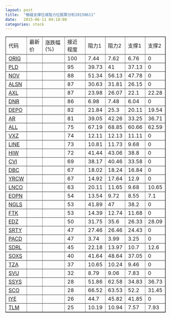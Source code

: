 ```yaml
---
layout: post
title:  "触碰支撑位或阻力位股票分析20150611"
date:   2015-06-11 04:18:08
categories: stock
---
```

<script type="text/javascript">
var stockList = []
stockList.push('gb_orig');
stockList.push('gb_pld');
stockList.push('gb_nov');
stockList.push('gb_alsn');
stockList.push('gb_axl');
stockList.push('gb_dnr');
stockList.push('gb_depo');
stockList.push('gb_ar');
stockList.push('gb_all');
stockList.push('gb_vxz');
stockList.push('gb_line');
stockList.push('gb_hiw');
stockList.push('gb_cvi');
stockList.push('gb_dbc');
stockList.push('gb_yrcw');
stockList.push('gb_lnco');
stockList.push('gb_eopn');
stockList.push('gb_ngls');
stockList.push('gb_ftk');
stockList.push('gb_edz');
stockList.push('gb_srty');
stockList.push('gb_pacd');
stockList.push('gb_sdrl');
stockList.push('gb_soxs');
stockList.push('gb_tza');
stockList.push('gb_svu');
stockList.push('gb_ssys');
stockList.push('gb_sco');
stockList.push('gb_iye');
stockList.push('gb_tlm');
</script>
<table border="1">
 <tr>
 <td>代码</td>
 <td>最新价</td>
 <td>涨跌幅(%)</td>
 <td>接近程度</td>
 <td>阻力1</td>
 <td>阻力2</td>
 <td>支撑1</td>
 <td>支撑2</td>
</tr>
  <tr id="orig" class="green">
  <td><a href="http://stock.finance.sina.com.cn/usstock/quotes/ORIG.html" target="_blank">ORIG</a></td><td></td><td></td><td>100</td><td>7.44</td><td>7.62</td><td>6.76</td><td>0</td></tr>
  <tr id="pld" class="red">
  <td><a href="http://stock.finance.sina.com.cn/usstock/quotes/PLD.html" target="_blank">PLD</a></td><td></td><td></td><td>95</td><td>39.73</td><td>41</td><td>37.13</td><td>0</td></tr>
  <tr id="nov" class="green">
  <td><a href="http://stock.finance.sina.com.cn/usstock/quotes/NOV.html" target="_blank">NOV</a></td><td></td><td></td><td>88</td><td>51.34</td><td>56.13</td><td>47.78</td><td>0</td></tr>
  <tr id="alsn" class="red">
  <td><a href="http://stock.finance.sina.com.cn/usstock/quotes/ALSN.html" target="_blank">ALSN</a></td><td></td><td></td><td>87</td><td>30.63</td><td>31.81</td><td>26.15</td><td>0</td></tr>
  <tr id="axl" class="green">
  <td><a href="http://stock.finance.sina.com.cn/usstock/quotes/AXL.html" target="_blank">AXL</a></td><td></td><td></td><td>87</td><td>23.98</td><td>26.07</td><td>22.1</td><td>22.28</td></tr>
  <tr id="dnr" class="red">
  <td><a href="http://stock.finance.sina.com.cn/usstock/quotes/DNR.html" target="_blank">DNR</a></td><td></td><td></td><td>86</td><td>6.98</td><td>7.48</td><td>6.04</td><td>0</td></tr>
  <tr id="depo" class="red">
  <td><a href="http://stock.finance.sina.com.cn/usstock/quotes/DEPO.html" target="_blank">DEPO</a></td><td></td><td></td><td>82</td><td>21.84</td><td>25.3</td><td>20.11</td><td>19.54</td></tr>
  <tr id="ar" class="green">
  <td><a href="http://stock.finance.sina.com.cn/usstock/quotes/AR.html" target="_blank">AR</a></td><td></td><td></td><td>81</td><td>39.05</td><td>42.26</td><td>33.25</td><td>36.71</td></tr>
  <tr id="all" class="red">
  <td><a href="http://stock.finance.sina.com.cn/usstock/quotes/ALL.html" target="_blank">ALL</a></td><td></td><td></td><td>75</td><td>67.19</td><td>68.85</td><td>60.66</td><td>62.59</td></tr>
  <tr id="vxz" class="green">
  <td><a href="http://stock.finance.sina.com.cn/usstock/quotes/VXZ.html" target="_blank">VXZ</a></td><td></td><td></td><td>74</td><td>12.11</td><td>12.13</td><td>11.11</td><td>0</td></tr>
  <tr id="line" class="red">
  <td><a href="http://stock.finance.sina.com.cn/usstock/quotes/LINE.html" target="_blank">LINE</a></td><td></td><td></td><td>73</td><td>10.81</td><td>11.73</td><td>9.68</td><td>0</td></tr>
  <tr id="hiw" class="red">
  <td><a href="http://stock.finance.sina.com.cn/usstock/quotes/HIW.html" target="_blank">HIW</a></td><td></td><td></td><td>72</td><td>41.44</td><td>43.06</td><td>38.8</td><td>0</td></tr>
  <tr id="cvi" class="red">
  <td><a href="http://stock.finance.sina.com.cn/usstock/quotes/CVI.html" target="_blank">CVI</a></td><td></td><td></td><td>69</td><td>38.17</td><td>40.46</td><td>33.58</td><td>0</td></tr>
  <tr id="dbc" class="red">
  <td><a href="http://stock.finance.sina.com.cn/usstock/quotes/DBC.html" target="_blank">DBC</a></td><td></td><td></td><td>67</td><td>18.02</td><td>18.24</td><td>16.84</td><td>0</td></tr>
  <tr id="yrcw" class="red">
  <td><a href="http://stock.finance.sina.com.cn/usstock/quotes/YRCW.html" target="_blank">YRCW</a></td><td></td><td></td><td>67</td><td>14.92</td><td>17.64</td><td>12.9</td><td>0</td></tr>
  <tr id="lnco" class="green">
  <td><a href="http://stock.finance.sina.com.cn/usstock/quotes/LNCO.html" target="_blank">LNCO</a></td><td></td><td></td><td>63</td><td>20.11</td><td>11.65</td><td>9.68</td><td>10.65</td></tr>
  <tr id="eopn" class="green">
  <td><a href="http://stock.finance.sina.com.cn/usstock/quotes/EOPN.html" target="_blank">EOPN</a></td><td></td><td></td><td>54</td><td>13.54</td><td>9.72</td><td>8.55</td><td>7.1</td></tr>
  <tr id="ngls" class="red">
  <td><a href="http://stock.finance.sina.com.cn/usstock/quotes/NGLS.html" target="_blank">NGLS</a></td><td></td><td></td><td>53</td><td>41.89</td><td>47</td><td>38.2</td><td>0</td></tr>
  <tr id="ftk" class="red">
  <td><a href="http://stock.finance.sina.com.cn/usstock/quotes/FTK.html" target="_blank">FTK</a></td><td></td><td></td><td>53</td><td>14.39</td><td>12.74</td><td>11.68</td><td>0</td></tr>
  <tr id="edz" class="red">
  <td><a href="http://stock.finance.sina.com.cn/usstock/quotes/EDZ.html" target="_blank">EDZ</a></td><td></td><td></td><td>50</td><td>31.75</td><td>35.6</td><td>26.33</td><td>28.09</td></tr>
  <tr id="srty" class="green">
  <td><a href="http://stock.finance.sina.com.cn/usstock/quotes/SRTY.html" target="_blank">SRTY</a></td><td></td><td></td><td>47</td><td>27.46</td><td>26.46</td><td>24.43</td><td>0</td></tr>
  <tr id="pacd" class="red">
  <td><a href="http://stock.finance.sina.com.cn/usstock/quotes/PACD.html" target="_blank">PACD</a></td><td></td><td></td><td>47</td><td>3.74</td><td>3.99</td><td>3.25</td><td>0</td></tr>
  <tr id="sdrl" class="green">
  <td><a href="http://stock.finance.sina.com.cn/usstock/quotes/SDRL.html" target="_blank">SDRL</a></td><td></td><td></td><td>45</td><td>22.18</td><td>13.97</td><td>10.7</td><td>12.6</td></tr>
  <tr id="soxs" class="red">
  <td><a href="http://stock.finance.sina.com.cn/usstock/quotes/SOXS.html" target="_blank">SOXS</a></td><td></td><td></td><td>40</td><td>41.64</td><td>48.64</td><td>37.05</td><td>0</td></tr>
  <tr id="tza" class="green">
  <td><a href="http://stock.finance.sina.com.cn/usstock/quotes/TZA.html" target="_blank">TZA</a></td><td></td><td></td><td>37</td><td>10.65</td><td>10.24</td><td>9.46</td><td>0</td></tr>
  <tr id="svu" class="red">
  <td><a href="http://stock.finance.sina.com.cn/usstock/quotes/SVU.html" target="_blank">SVU</a></td><td></td><td></td><td>32</td><td>8.79</td><td>9.06</td><td>7.83</td><td>0</td></tr>
  <tr id="ssys" class="green">
  <td><a href="http://stock.finance.sina.com.cn/usstock/quotes/SSYS.html" target="_blank">SSYS</a></td><td></td><td></td><td>28</td><td>51.86</td><td>62.58</td><td>34.83</td><td>36.73</td></tr>
  <tr id="sco" class="green">
  <td><a href="http://stock.finance.sina.com.cn/usstock/quotes/SCO.html" target="_blank">SCO</a></td><td></td><td></td><td>28</td><td>66.52</td><td>63.53</td><td>52.2</td><td>31.45</td></tr>
  <tr id="iye" class="red">
  <td><a href="http://stock.finance.sina.com.cn/usstock/quotes/IYE.html" target="_blank">IYE</a></td><td></td><td></td><td>26</td><td>44.7</td><td>45.82</td><td>41.85</td><td>0</td></tr>
  <tr id="tlm" class="green">
  <td><a href="http://stock.finance.sina.com.cn/usstock/quotes/TLM.html" target="_blank">TLM</a></td><td></td><td></td><td>25</td><td>10.19</td><td>10.94</td><td>7.57</td><td>7.93</td></tr>
</table>
